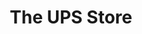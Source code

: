 ---
title: "The UPS Store"
url: /colorado-springs/the-ups-store-east-bijou-street/
shop: copyshop
---